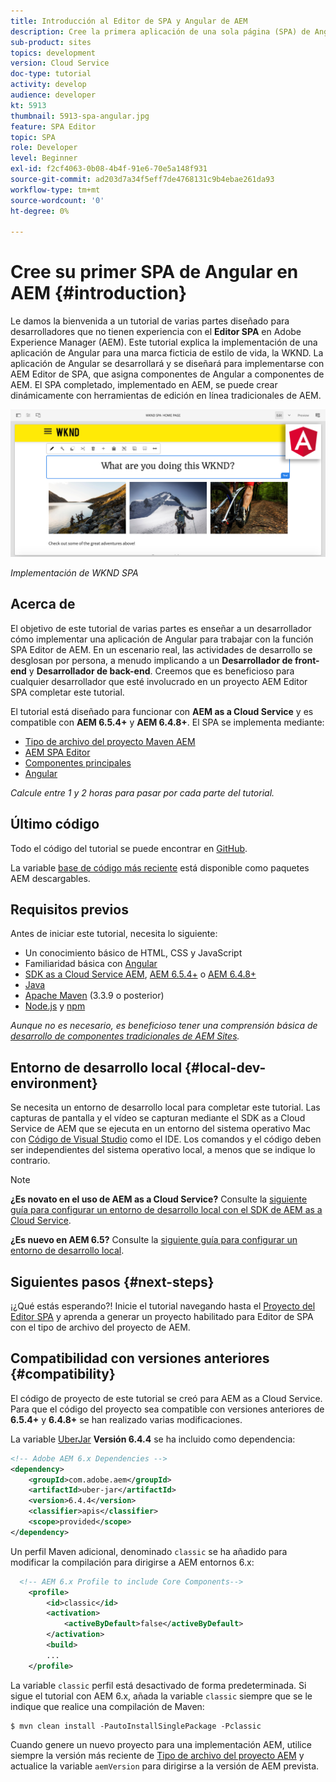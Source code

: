 ```yaml
---
title: Introducción al Editor de SPA y Angular de AEM
description: Cree la primera aplicación de una sola página (SPA) de Angular que se pueda editar en Adobe Experience Manager AEM con la SPA de WKND. Aprenda a crear una SPA con el marco de trabajo de Angular JS con AEM SPA Editor. Este tutorial en varias partes explica la implementación de una aplicación de Angular para una marca ficticia de estilo de vida, la WKND. El tutorial cubre la creación de extremo a extremo del SPA y la integración con AEM.
sub-product: sites
topics: development
version: Cloud Service
doc-type: tutorial
activity: develop
audience: developer
kt: 5913
thumbnail: 5913-spa-angular.jpg
feature: SPA Editor
topic: SPA
role: Developer
level: Beginner
exl-id: f2cf4063-0b08-4b4f-91e6-70e5a148f931
source-git-commit: ad203d7a34f5eff7de4768131c9b4ebae261da93
workflow-type: tm+mt
source-wordcount: '0'
ht-degree: 0%

---
```


# Cree su primer SPA de Angular en AEM {#introduction}

Le damos la bienvenida a un tutorial de varias partes diseñado para desarrolladores que no tienen experiencia con el **Editor SPA** en Adobe Experience Manager (AEM). Este tutorial explica la implementación de una aplicación de Angular para una marca ficticia de estilo de vida, la WKND. La aplicación de Angular se desarrollará y se diseñará para implementarse con AEM Editor de SPA, que asigna componentes de Angular a componentes de AEM. El SPA completado, implementado en AEM, se puede crear dinámicamente con herramientas de edición en línea tradicionales de AEM.

![SPA final implementado](assets/wknd-spa-implementation.png)

*Implementación de WKND SPA*

## Acerca de

El objetivo de este tutorial de varias partes es enseñar a un desarrollador cómo implementar una aplicación de Angular para trabajar con la función SPA Editor de AEM. En un escenario real, las actividades de desarrollo se desglosan por persona, a menudo implicando a un **Desarrollador de front-end** y **Desarrollador de back-end**. Creemos que es beneficioso para cualquier desarrollador que esté involucrado en un proyecto AEM Editor SPA completar este tutorial.

El tutorial está diseñado para funcionar con **AEM as a Cloud Service** y es compatible con **AEM 6.5.4+** y **AEM 6.4.8+**. El SPA se implementa mediante:

* [Tipo de archivo del proyecto Maven AEM](https://experienceleague.adobe.com/docs/experience-manager-core-components/using/developing/archetype/overview.html?lang=es)
* [AEM SPA Editor](https://experienceleague.adobe.com/docs/experience-manager-65/developing/headless/spas/spa-walkthrough.html#content-editing-experience-with-spa)
* [Componentes principales](https://experienceleague.adobe.com/docs/experience-manager-core-components/using/introduction.html?lang=es)
* [Angular](https://angular.io/)

*Calcule entre 1 y 2 horas para pasar por cada parte del tutorial.*

## Último código

Todo el código del tutorial se puede encontrar en [GitHub](https://github.com/adobe/aem-guides-wknd-spa).

La variable [base de código más reciente](https://github.com/adobe/aem-guides-wknd-spa/releases) está disponible como paquetes AEM descargables.

## Requisitos previos

Antes de iniciar este tutorial, necesita lo siguiente:

* Un conocimiento básico de HTML, CSS y JavaScript
* Familiaridad básica con [Angular](https://angular.io/)
* [SDK as a Cloud Service AEM](https://experienceleague.adobe.com/docs/experience-manager-learn/cloud-service/local-development-environment-set-up/aem-runtime.html#download-the-aem-as-a-cloud-service-sdk), [AEM 6.5.4+](https://helpx.adobe.com/experience-manager/aem-releases-updates.html#65) o [AEM 6.4.8+](https://helpx.adobe.com/experience-manager/aem-releases-updates.html#64)
* [Java](https://downloads.experiencecloud.adobe.com/content/software-distribution/en/general.html)
* [Apache Maven](https://maven.apache.org/) (3.3.9 o posterior)
* [Node.js](https://nodejs.org/en/) y [npm](https://www.npmjs.com/)

*Aunque no es necesario, es beneficioso tener una comprensión básica de [desarrollo de componentes tradicionales de AEM Sites](https://experienceleague.adobe.com/docs/experience-manager-learn/getting-started-wknd-tutorial-develop/overview.html?lang=es).*

## Entorno de desarrollo local {#local-dev-environment}

Se necesita un entorno de desarrollo local para completar este tutorial. Las capturas de pantalla y el vídeo se capturan mediante el SDK as a Cloud Service de AEM que se ejecuta en un entorno del sistema operativo Mac con [Código de Visual Studio](https://code.visualstudio.com/) como el IDE. Los comandos y el código deben ser independientes del sistema operativo local, a menos que se indique lo contrario.

>[!NOTE]
>
> **¿Es novato en el uso de AEM as a Cloud Service?** Consulte la [siguiente guía para configurar un entorno de desarrollo local con el SDK de AEM as a Cloud Service](https://experienceleague.adobe.com/docs/experience-manager-learn/cloud-service/local-development-environment-set-up/overview.html).
>
> **¿Es nuevo en AEM 6.5?** Consulte la [siguiente guía para configurar un entorno de desarrollo local](https://experienceleague.adobe.com/docs/experience-manager-learn/foundation/development/set-up-a-local-aem-development-environment.html?lang=es).

## Siguientes pasos {#next-steps}

¡¿Qué estás esperando?! Inicie el tutorial navegando hasta el [Proyecto del Editor SPA](create-project.md) y aprenda a generar un proyecto habilitado para Editor de SPA con el tipo de archivo del proyecto de AEM.

## Compatibilidad con versiones anteriores {#compatibility}

El código de proyecto de este tutorial se creó para AEM as a Cloud Service. Para que el código del proyecto sea compatible con versiones anteriores de **6.5.4+** y **6.4.8+** se han realizado varias modificaciones.

La variable [UberJar](https://experienceleague.adobe.com/docs/experience-manager-65/developing/devtools/ht-projects-maven.html#what-is-the-uberjar) **Versión 6.4.4** se ha incluido como dependencia:

```xml
<!-- Adobe AEM 6.x Dependencies -->
<dependency>
    <groupId>com.adobe.aem</groupId>
    <artifactId>uber-jar</artifactId>
    <version>6.4.4</version>
    <classifier>apis</classifier>
    <scope>provided</scope>
</dependency>
```

Un perfil Maven adicional, denominado `classic` se ha añadido para modificar la compilación para dirigirse a AEM entornos 6.x:

```xml
  <!-- AEM 6.x Profile to include Core Components-->
    <profile>
        <id>classic</id>
        <activation>
            <activeByDefault>false</activeByDefault>
        </activation>
        <build>
        ...
    </profile>
```

La variable `classic` perfil está desactivado de forma predeterminada. Si sigue el tutorial con AEM 6.x, añada la variable `classic` siempre que se le indique que realice una compilación de Maven:

```shell
$ mvn clean install -PautoInstallSinglePackage -Pclassic
```

Cuando genere un nuevo proyecto para una implementación AEM, utilice siempre la versión más reciente de [Tipo de archivo del proyecto AEM](https://github.com/adobe/aem-project-archetype) y actualice la variable `aemVersion` para dirigirse a la versión de AEM prevista.
